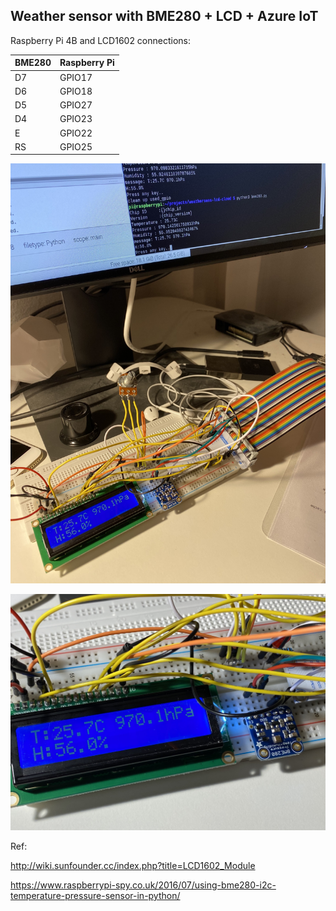## Weather sensor with BME280 + LCD + Azure IoT

Raspberry Pi 4B and LCD1602 connections:

|BME280|Raspberry Pi|
|---|---|
|D7|GPIO17|
|D6|GPIO18|
|D5|GPIO27|
|D4|GPIO23|
|E|GPIO22|
|RS|GPIO25|

![wsense1.jpg](wsense1.jpg?raw=true "wsense1")

![wsense2.jpg](wsense2.jpg?raw=true "wsense2")

Ref:

http://wiki.sunfounder.cc/index.php?title=LCD1602_Module

https://www.raspberrypi-spy.co.uk/2016/07/using-bme280-i2c-temperature-pressure-sensor-in-python/
